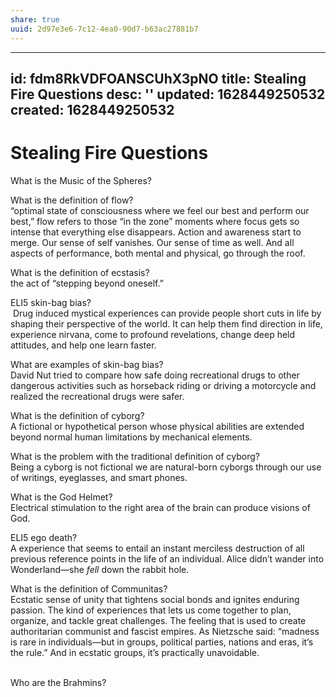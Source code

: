 ```yaml
---
share: true
uuid: 2d97e3e6-7c12-4ea0-90d7-b63ac27881b7
---
```

---
id: fdm8RkVDFOANSCUhX3pNO
title: Stealing Fire Questions
desc: ''
updated: 1628449250532
created: 1628449250532
---
# Stealing Fire Questions
What is the Music of the Spheres?

What is the definition of flow?  
“optimal state of consciousness where we feel our best and perform our best,” flow refers to those “in the zone” moments where focus gets so intense that everything else disappears. Action and awareness start to merge. Our sense of self vanishes. Our sense of time as well. And all aspects of performance, both mental and physical, go through the roof.

What is the definition of ecstasis?  
the act of “stepping beyond oneself.”

ELI5 skin-bag bias?  
 Drug induced mystical experiences can provide people short cuts in life by shaping their perspective of the world. It can help them find direction in life, experience nirvana, come to profound revelations, change deep held attitudes, and help one learn faster.

What are examples of skin-bag bias?  
David Nut tried to compare how safe doing recreational drugs to other dangerous activities such as horseback riding or driving a motorcycle and realized the recreational drugs were safer.

What is the definition of cyborg?  
A fictional or hypothetical person whose physical abilities are extended beyond normal human limitations by mechanical elements.

What is the problem with the traditional definition of cyborg?  
Being a cyborg is not fictional we are natural-born cyborgs through our use of writings, eyeglasses, and smart phones. 

What is the God Helmet?  
Electrical stimulation to the right area of the brain can produce visions of God.

ELI5 ego death?  
A experience that seems to entail an instant merciless destruction of all previous reference points in the life of an individual. Alice didn’t wander into Wonderland—she _fell_ down the rabbit hole.

What is the definition of Communitas?  
Ecstatic sense of unity that tightens social bonds and ignites enduring passion. The kind of experiences that lets us come together to plan, organize, and tackle great challenges. The feeling that is used to create authoritarian communist and fascist empires. As Nietzsche said: “madness is rare in individuals—but in groups, political parties, nations and eras, it’s the rule.” And in ecstatic groups, it’s practically unavoidable.  
 

Who are the Brahmins?
